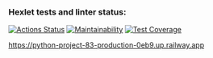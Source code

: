 ### Hexlet tests and linter status:
[![Actions Status](https://github.com/sergdemc/python-project-83/workflows/hexlet-check/badge.svg)](https://github.com/sergdemc/python-project-83/actions)  [![Maintainability](https://api.codeclimate.com/v1/badges/78e109af2178ca20c04e/maintainability)](https://codeclimate.com/github/sergdemc/python-project-83/maintainability)  [![Test Coverage](https://api.codeclimate.com/v1/badges/78e109af2178ca20c04e/test_coverage)](https://codeclimate.com/github/sergdemc/python-project-83/test_coverage)

https://python-project-83-production-0eb9.up.railway.app